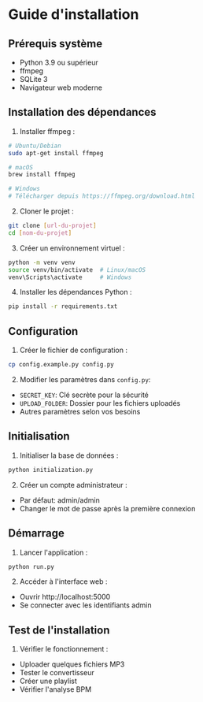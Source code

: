 # Guide d'installation

## Prérequis système

- Python 3.9 ou supérieur
- ffmpeg
- SQLite 3
- Navigateur web moderne

## Installation des dépendances

1. Installer ffmpeg :
```bash
# Ubuntu/Debian
sudo apt-get install ffmpeg

# macOS
brew install ffmpeg

# Windows
# Télécharger depuis https://ffmpeg.org/download.html
```

2. Cloner le projet :
```bash
git clone [url-du-projet]
cd [nom-du-projet]
```

3. Créer un environnement virtuel :
```bash
python -m venv venv
source venv/bin/activate  # Linux/macOS
venv\Scripts\activate     # Windows
```

4. Installer les dépendances Python :
```bash
pip install -r requirements.txt
```

## Configuration

1. Créer le fichier de configuration :
```bash
cp config.example.py config.py
```

2. Modifier les paramètres dans `config.py`:
- `SECRET_KEY`: Clé secrète pour la sécurité
- `UPLOAD_FOLDER`: Dossier pour les fichiers uploadés
- Autres paramètres selon vos besoins

## Initialisation

1. Initialiser la base de données :
```bash
python initialization.py
```

2. Créer un compte administrateur :
- Par défaut: admin/admin
- Changer le mot de passe après la première connexion

## Démarrage

1. Lancer l'application :
```bash
python run.py
```

2. Accéder à l'interface web :
- Ouvrir http://localhost:5000
- Se connecter avec les identifiants admin

## Test de l'installation

1. Vérifier le fonctionnement :
- Uploader quelques fichiers MP3
- Tester le convertisseur
- Créer une playlist
- Vérifier l'analyse BPM

